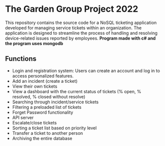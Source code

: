 # The Garden Group Project 2022
This repository contains the source code for a NoSQL ticketing application developed for managing service tickets within an organization. The application is designed to streamline the process of handling and resolving device-related issues reported by employees.
**Program made with c# and the program uses mongodb**

## Functions
- Login and registration system: Users can create an account and log in to access personalized features.
- Add an incident (create a ticket)
- View their own tickets
- View a dashboard with the current status of tickets (% open, % resolved, % closed without resolve)
- Searching through incident/service tickets
- Filtering a preloaded list of tickets
- Forget Password functionality
- API server 
- Escalate/close tickets
- Sorting a ticket list based on priority level
- Transfer a ticket to another person
- Archiving the entire database
